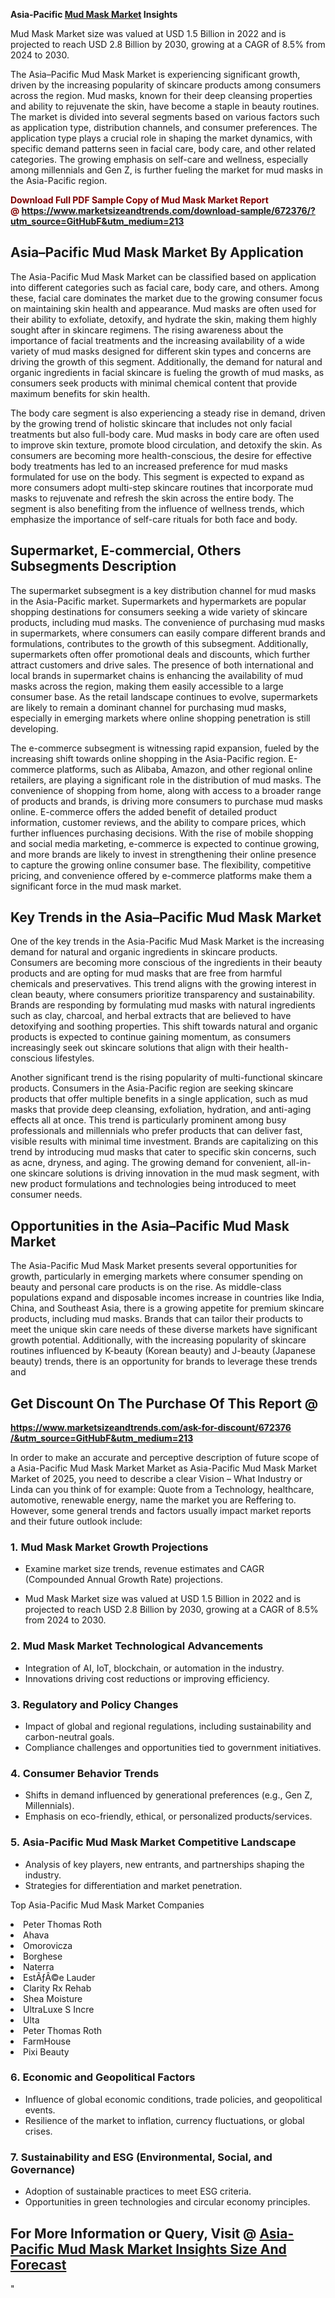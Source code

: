 <p><strong>Asia-Pacific&nbsp;<a href=""https://www.marketsizeandtrends.com/download-sample/672376/&amp;utm_source=GitHubF&amp;utm_medium=213"">Mud Mask Market</a> Insights</strong></p><p>Mud Mask Market size was valued at USD 1.5 Billion in 2022 and is projected to reach USD 2.8 Billion by 2030, growing at a CAGR of 8.5% from 2024 to 2030.</p><p><p>The Asia–Pacific Mud Mask Market is experiencing significant growth, driven by the increasing popularity of skincare products among consumers across the region. Mud masks, known for their deep cleansing properties and ability to rejuvenate the skin, have become a staple in beauty routines. The market is divided into several segments based on various factors such as application type, distribution channels, and consumer preferences. The application type plays a crucial role in shaping the market dynamics, with specific demand patterns seen in facial care, body care, and other related categories. The growing emphasis on self-care and wellness, especially among millennials and Gen Z, is further fueling the market for mud masks in the Asia-Pacific region. <strong><p><strong><span style="color: #800000;">Download Full PDF Sample Copy of Mud Mask Market Report @</span>&nbsp;</strong><a href="https://www.marketsizeandtrends.com/download-sample/672376/?utm_source=GitHubF&amp;utm_medium=213" target="_blank">https://www.marketsizeandtrends.com/download-sample/672376/?utm_source=GitHubF&amp;utm_medium=213</a></p></strong></p><h2>Asia–Pacific Mud Mask Market By Application</h2><p>The Asia-Pacific Mud Mask Market can be classified based on application into different categories such as facial care, body care, and others. Among these, facial care dominates the market due to the growing consumer focus on maintaining skin health and appearance. Mud masks are often used for their ability to exfoliate, detoxify, and hydrate the skin, making them highly sought after in skincare regimens. The rising awareness about the importance of facial treatments and the increasing availability of a wide variety of mud masks designed for different skin types and concerns are driving the growth of this segment. Additionally, the demand for natural and organic ingredients in facial skincare is fueling the growth of mud masks, as consumers seek products with minimal chemical content that provide maximum benefits for skin health.</p><p>The body care segment is also experiencing a steady rise in demand, driven by the growing trend of holistic skincare that includes not only facial treatments but also full-body care. Mud masks in body care are often used to improve skin texture, promote blood circulation, and detoxify the skin. As consumers are becoming more health-conscious, the desire for effective body treatments has led to an increased preference for mud masks formulated for use on the body. This segment is expected to expand as more consumers adopt multi-step skincare routines that incorporate mud masks to rejuvenate and refresh the skin across the entire body. The segment is also benefiting from the influence of wellness trends, which emphasize the importance of self-care rituals for both face and body.</p><h2>Supermarket, E-commercial, Others Subsegments Description</h2><p>The supermarket subsegment is a key distribution channel for mud masks in the Asia-Pacific market. Supermarkets and hypermarkets are popular shopping destinations for consumers seeking a wide variety of skincare products, including mud masks. The convenience of purchasing mud masks in supermarkets, where consumers can easily compare different brands and formulations, contributes to the growth of this subsegment. Additionally, supermarkets often offer promotional deals and discounts, which further attract customers and drive sales. The presence of both international and local brands in supermarket chains is enhancing the availability of mud masks across the region, making them easily accessible to a large consumer base. As the retail landscape continues to evolve, supermarkets are likely to remain a dominant channel for purchasing mud masks, especially in emerging markets where online shopping penetration is still developing.</p><p>The e-commerce subsegment is witnessing rapid expansion, fueled by the increasing shift towards online shopping in the Asia-Pacific region. E-commerce platforms, such as Alibaba, Amazon, and other regional online retailers, are playing a significant role in the distribution of mud masks. The convenience of shopping from home, along with access to a broader range of products and brands, is driving more consumers to purchase mud masks online. E-commerce offers the added benefit of detailed product information, customer reviews, and the ability to compare prices, which further influences purchasing decisions. With the rise of mobile shopping and social media marketing, e-commerce is expected to continue growing, and more brands are likely to invest in strengthening their online presence to capture the growing online consumer base. The flexibility, competitive pricing, and convenience offered by e-commerce platforms make them a significant force in the mud mask market.</p><h2>Key Trends in the Asia–Pacific Mud Mask Market</h2><p>One of the key trends in the Asia-Pacific Mud Mask Market is the increasing demand for natural and organic ingredients in skincare products. Consumers are becoming more conscious of the ingredients in their beauty products and are opting for mud masks that are free from harmful chemicals and preservatives. This trend aligns with the growing interest in clean beauty, where consumers prioritize transparency and sustainability. Brands are responding by formulating mud masks with natural ingredients such as clay, charcoal, and herbal extracts that are believed to have detoxifying and soothing properties. This shift towards natural and organic products is expected to continue gaining momentum, as consumers increasingly seek out skincare solutions that align with their health-conscious lifestyles.</p><p>Another significant trend is the rising popularity of multi-functional skincare products. Consumers in the Asia-Pacific region are seeking skincare products that offer multiple benefits in a single application, such as mud masks that provide deep cleansing, exfoliation, hydration, and anti-aging effects all at once. This trend is particularly prominent among busy professionals and millennials who prefer products that can deliver fast, visible results with minimal time investment. Brands are capitalizing on this trend by introducing mud masks that cater to specific skin concerns, such as acne, dryness, and aging. The growing demand for convenient, all-in-one skincare solutions is driving innovation in the mud mask segment, with new product formulations and technologies being introduced to meet consumer needs.</p><h2>Opportunities in the Asia–Pacific Mud Mask Market</h2><p>The Asia-Pacific Mud Mask Market presents several opportunities for growth, particularly in emerging markets where consumer spending on beauty and personal care products is on the rise. As middle-class populations expand and disposable incomes increase in countries like India, China, and Southeast Asia, there is a growing appetite for premium skincare products, including mud masks. Brands that can tailor their products to meet the unique skin care needs of these diverse markets have significant growth potential. Additionally, with the increasing popularity of skincare routines influenced by K-beauty (Korean beauty) and J-beauty (Japanese beauty) trends, there is an opportunity for brands to leverage these trends and</p><h2><strong>Get Discount On The Purchase Of This Report @&nbsp;</strong></h2><p><strong><a href=""https://www.marketsizeandtrends.com/ask-for-discount/672376/&amp;utm_source=GitHubF&amp;utm_medium=213"" target=""_blank"">https://www.marketsizeandtrends.com/ask-for-discount/672376<br />/&amp;utm_source=GitHubF&amp;utm_medium=213</a></strong></p><p>In order to make an accurate and perceptive description of future scope of a Asia-Pacific&nbsp;Mud Mask Market Market as Asia-Pacific&nbsp;Mud Mask Market Market of 2025, you need to describe a clear Vision &ndash; What Industry or Linda can you think of for example: Quote from a Technology, healthcare, automotive, renewable energy, name the market you are Reffering to. However, some general trends and factors usually impact market reports and their future outlook include:</p><h3>1.&nbsp;<strong>Mud Mask Market Growth Projections</strong></h3><ul><li>Examine market size trends, revenue estimates and CAGR (Compounded Annual Growth Rate) projections.</li><li><p>Mud Mask Market size was valued at USD 1.5 Billion in 2022 and is projected to reach USD 2.8 Billion by 2030, growing at a CAGR of 8.5% from 2024 to 2030.</p></li></ul><h3>2.&nbsp;<strong>Mud Mask Market Technological Advancements</strong></h3><ul><li>Integration of AI, IoT, blockchain, or automation in the industry.</li><li>Innovations driving cost reductions or improving efficiency.</li></ul><h3>3.&nbsp;<strong>Regulatory and Policy Changes</strong></h3><ul><li>Impact of global and regional regulations, including sustainability and carbon-neutral goals.</li><li>Compliance challenges and opportunities tied to government initiatives.</li></ul><h3>4.&nbsp;<strong>Consumer Behavior Trends</strong></h3><ul><li>Shifts in demand influenced by generational preferences (e.g., Gen Z, Millennials).</li><li>Emphasis on eco-friendly, ethical, or personalized products/services.</li></ul><h3>5.&nbsp;<strong>Asia-Pacific Mud Mask Market Competitive Landscape</strong></h3><ul><li>Analysis of key players, new entrants, and partnerships shaping the industry.</li><li>Strategies for differentiation and market penetration.</li></ul><p data-pm-slice=""1 1 []"">Top Asia-Pacific Mud Mask Market Companies</p><div data-test-id=""""><p><li>Peter Thomas Roth</li><li> Ahava</li><li> Omorovicza</li><li> Borghese</li><li> Naterra</li><li> EstÃƒÂ©e Lauder</li><li> Clarity Rx Rehab</li><li> Shea Moisture</li><li> UltraLuxe S Incre</li><li> Ulta</li><li> Peter Thomas Roth</li><li> FarmHouse</li><li> Pixi Beauty</li></p></div><h3>6.&nbsp;<strong>Economic and Geopolitical Factors</strong></h3><ul><li>Influence of global economic conditions, trade policies, and geopolitical events.</li><li>Resilience of the market to inflation, currency fluctuations, or global crises.</li></ul><h3>7.&nbsp;<strong>Sustainability and ESG (Environmental, Social, and Governance)</strong></h3><ul><li>Adoption of sustainable practices to meet ESG criteria.</li><li>Opportunities in green technologies and circular economy principles.</li></ul><h2><strong>For More Information or Query, Visit @&nbsp;</strong><a href=""https://www.verifiedmarketreports.com/product/mud-mask-market/"" target=""_blank"">Asia-Pacific Mud Mask Market Insights Size And Forecast</a></h2>"
